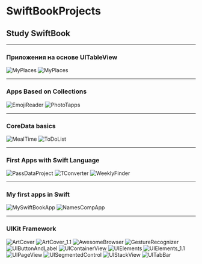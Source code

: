 # SwiftBookProjects
## Study SwiftBook
_______________________________
### Приложения на основе UITableView
![](https://github.com/iosVictor/SwiftBookProjects/blob/main/presentations/MyPlaces1.gif "MyPlaces")     ![](https://github.com/iosVictor/SwiftBookProjects/blob/main/presentations/MyPlaces2.gif "MyPlaces")
_______________________________
### Apps Based on Collections
![](https://github.com/iosVictor/SwiftBookProjects/blob/main/presentations/EmojiReader.gif "EmojiReader")    ![](https://github.com/iosVictor/SwiftBookProjects/blob/main/presentations/PhotoTapps.gif "PhotoTapps")
_______________________________
### CoreData basics
![](https://github.com/iosVictor/SwiftBookProjects/blob/main/presentations/MealTime.gif "MealTime")     ![](https://github.com/iosVictor/SwiftBookProjects/blob/main/presentations/ToDoList.gif "ToDoList")
_______________________________
### First Apps with Swift Language
![](https://github.com/iosVictor/SwiftBookProjects/blob/main/presentations/PassDataProject.gif "PassDataProject")      ![](https://github.com/iosVictor/SwiftBookProjects/blob/main/presentations/TConverter.gif "TConverter")       ![](https://github.com/iosVictor/SwiftBookProjects/blob/main/presentations/WeeklyFinder.gif "WeeklyFinder")
_______________________________
### My first apps in Swift
![](https://github.com/iosVictor/SwiftBookProjects/blob/main/presentations/MySwiftBookApp.gif "MySwiftBookApp")      ![](https://github.com/iosVictor/SwiftBookProjects/blob/main/presentations/NamesCompApp.gif "NamesCompApp")
_______________________________
### UIKit Framework
![](https://github.com/iosVictor/SwiftBookProjects/blob/main/presentations/ArtCover.gif "ArtCover")      ![](https://github.com/iosVictor/SwiftBookProjects/blob/main/presentations/ArtCover_1.1.gif "ArtCover_1.1")     ![](https://github.com/iosVictor/SwiftBookProjects/blob/main/presentations/AwesomeBrowser.gif "AwesomeBrowser")     ![](https://github.com/iosVictor/SwiftBookProjects/blob/main/presentations/GestureRecognizer.gif "GestureRecognizer")    ![](https://github.com/iosVictor/SwiftBookProjects/blob/main/presentations/UIButtonAndLabel.gif "UIButtonAndLabel")    ![](https://github.com/iosVictor/SwiftBookProjects/blob/main/presentations/UIContainerView.gif "UIContainerView")     ![](https://github.com/iosVictor/SwiftBookProjects/blob/main/presentations/UIElements.gif "UIElements")    ![](https://github.com/iosVictor/SwiftBookProjects/blob/main/presentations/UIElements_1.1.gif "UIElements_1.1")      ![](https://github.com/iosVictor/SwiftBookProjects/blob/main/presentations/UIPageView.gif "UIPageView")     ![](https://github.com/iosVictor/SwiftBookProjects/blob/main/presentations/UISegmentedControl.gif "UISegmentedControl")     ![](https://github.com/iosVictor/SwiftBookProjects/blob/main/presentations/UIStackView.gif "UIStackView")     ![](https://github.com/iosVictor/SwiftBookProjects/blob/main/presentations/UITabBar.gif "UITabBar")
